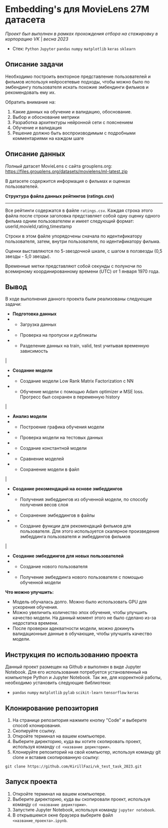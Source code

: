 # Embedding's для MovieLens 27M датасета

*Проект был выполнен в рамках прохождения отбора на стажировку в корпорацию VK* | *весна 2023*
- Стек: `Python` `Jupyter` `pandas` `numpy` `matplotlib` `keras` `sklearn`




## Описание задачи

Необходимо построить векторное представление пользователей и фильмов используя нейросетевые подходы, чтобы можно было по эмбендингу пользователя искать похожие эмбендинги фильмов и рекомендовать ему их.

Обратить внимание на:

1. Какие данных на обучение и валидацию, обоснование.
2. Выбор и обоснование метрики
3. Разработка архитектуры нейронной сети с пояснением
4. Обучение и валидация
5. Решение должно быть воспроизводимым с подробными комментариями на каждом шаге




## Описание данных

*Полный* датасет MovieLens с сайта grouplens.org: https://files.grouplens.org/datasets/movielens/ml-latest.zip

В датасете содержится информация о фильмах и оценках пользователей.


**Структура файла данных рейтингов (ratings.csv)**

-----------------------------------------

Все рейтинги содержатся в файле `ratings.csv`. Каждая строка этого файла после строки заголовка представляет собой одну оценку одного фильма одним пользователем и имеет следующий формат:
userId,movieId,rating,timestamp

Строки в этом файле упорядочены сначала по идентификатору пользователя, затем, внутри пользователя, по идентификатору фильма.

Оценки выставляются по 5-звездочной шкале, с шагом в ползвезды (0,5 звезды - 5,0 звезды).

Временные метки представляют собой секунды с полуночи по всемирному координированному времени (UTC) от 1 января 1970 года.



## Вывод 

В ходе выполнения данного проекта были реализованы следующие задачи:
- **Подготовка данных**
- - Загрузка данных
- - Проверка на пропуски и дубликаты
- - Разделение данных на train, valid, test учитывая временную зависимость

|

- **Создание модели**
- - Создание модели Low Rank Matrix Factorization c NN
- - Обучение модели с помощью Adam optimizer и MSE loss. Прогресс был сохранен в переменную history

|

- **Анализ модели**
- - Построение графика обучения модели
- - Проверка модели на тестовых данных
- - Создание константной модели
- - Сравнение моделей
- - Сохранение модели в файл

|

- **Создание рекомендаций на основе эмбеддингов**
- - Получения эмбеддингов из обученной модели, по способу получения весов слоя
- - Сохранение эмбеддингов в файлы
- - Создание функции для рекомендаций фильмов для пользователя. Для этого используется скалярное произведение эмбеддинга пользователя и эмбеддингов фильмов

|

- **Создание эмбеддингов для новых пользователей**
- - Создание нового пользователя
- - Получение эмбеддинга нового пользователя с помощью обученной модели



**Что можно улучшить:**
- Модель обучалась долго. Можно было использовать GPU для ускорения обучения.
- Можно увеличить количество эпох обучения, чтобы улучшить качество модели. На данный момент этого не было сделано из-за недостатка времени.
- После проверки адекватности модели, можно докинуть валидационные данные в обучающие, чтобы улучшить качество модели.



## Инструкция по использованию проекта
Данный проект размещен на Github и выполнен в виде Jupyter Notebook. Для его использования потребуется установленный на компьютере Python и Jupyter Notebook. Так же, для корректной работы, необходимо установить следующие библиотеки:
- `pandas` `numpy` `matplotlib` `pylab` `scikit-learn` `tensorflow` `keras`

## Клонирование репозитория

1. На странице репозитория нажмите кнопку "Code" и выберите способ клонирования.
2. Скопируйте ссылку.
3. Откройте терминал на вашем компьютере.
4. Выберите директорию, куда вы хотите скопировать проект, используя команду `cd <название дериктории>`.
5. Клонируйте репозиторий на свой компьютер, используя команду git clone и вставив скопированную ссылку:
```
git clone https://github.com/KirillFazi/vk_test_task_2023.git
```

## Запуск проекта

1. Откройте терминал на вашем компьютере.
2. Выберите директорию, куда вы скопировали проект, используя команду `cd <название дериктории>`.
3. Запустите Jupyter Notebook, используя команду `jupyter notebook`.
4. В открывшемся окне браузера выберите файл `<название_проекта>.ipynb`.
